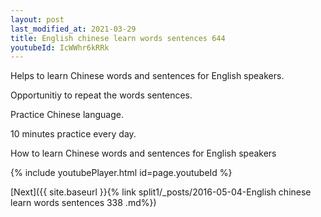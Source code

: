```yaml
---
layout: post
last_modified_at: 2021-03-29
title: English chinese learn words sentences 644 
youtubeId: IcWWhr6kRRk
---
```

 
 
Helps to learn Chinese words and sentences for English speakers.

Opportunitiy to repeat the words sentences. 

Practice Chinese language. 
 
10 minutes practice every day. 
 
How to learn Chinese words and sentences for English speakers 
 
{% include youtubePlayer.html id=page.youtubeId %}
 
 
[Next]({{ site.baseurl }}{% link  split1/_posts/2016-05-04-English chinese learn words sentences 338 .md%})
 
